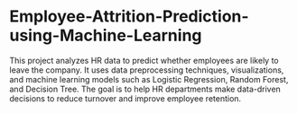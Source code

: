 # Employee-Attrition-Prediction-using-Machine-Learning
This project analyzes HR data to predict whether employees are likely to leave the company. It uses data preprocessing techniques, visualizations, and machine learning models such as Logistic Regression, Random Forest, and Decision Tree. The goal is to help HR departments make data-driven decisions to reduce turnover and improve employee retention.

